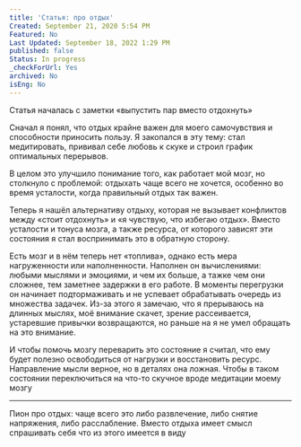 ```yaml
---
title: 'Статья: про отдых'
Created: September 21, 2020 5:54 PM
Featured: No
Last Updated: September 18, 2022 1:29 PM
published: false
Status: In progress
_checkForUrl: Yes
archived: No
isEng: No
---
```


Статья началась с заметки «выпустить пар вместо отдохнуть»

Сначал я понял, что отдых крайне важен для моего самочувствия и способности приносить пользу. Я закопался в эту тему: стал медитировать, прививал себе любовь к скуке и строил график оптимальных перерывов.

В целом это улучшило понимание того, как работает мой мозг, но столкнуло с проблемой: отдыхать чаще всего не хочется, особенно во время усталости, когда правильный отдых так важен.

Теперь я нашёл альтернативу отдыху, которая не вызывает конфликтов между «стоит отдохнуть» и «я чувствую, что избегаю отдых». Вместо усталости и тонуса мозга, а также ресурса, от которого зависят эти состояния я стал воспринимать это в обратную сторону.

Есть мозг и в нём теперь нет «топлива», однако есть мера нагруженности или наполненности. Наполнен он вычислениями: любыми мыслями и эмоциями, и чем их больше, а тажке чем они сложнее, тем заметнее задержки в его работе. В моменты перегрузки он начинает подтормаживать и не успевает обрабатывать очередь из множества задачек. Из-за этого я замечаю, что я прерываюсь на длинных мыслях, моё внимание скачет, зрение рассеивается, устаревшие привычки возвращаются, но раньше на я не умел обращать на это внимание.

И чтобы помочь мозгу переварить это состояние я считал, что ему будет полезно освободиться от нагрузки и восстановить ресурс. Направление мысли верное, но в 
деталях она ложная. Чтобы в таком состоянии переключиться на что-то скучное вроде медитации моему мозгу 

---

Пион про отдых: чаще всего это либо развлечение, либо снятие напряжения, либо расслабление. Вместо отдыха имеет смысл спрашивать себя что из этого имеется в виду